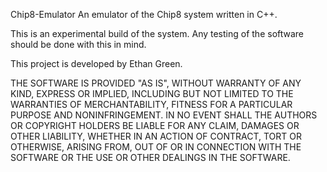 Chip8-Emulator
An emulator of the Chip8 system written in C++.

This is an experimental build of the system. Any testing of the software should be done with this in mind.

This project is developed by Ethan Green.

THE SOFTWARE IS PROVIDED "AS IS", WITHOUT WARRANTY OF ANY KIND, EXPRESS OR IMPLIED, INCLUDING BUT NOT LIMITED TO THE WARRANTIES OF MERCHANTABILITY, FITNESS FOR A PARTICULAR PURPOSE AND NONINFRINGEMENT. IN NO EVENT SHALL THE AUTHORS OR COPYRIGHT HOLDERS BE LIABLE FOR ANY CLAIM, DAMAGES OR OTHER LIABILITY, WHETHER IN AN ACTION OF CONTRACT, TORT OR OTHERWISE, ARISING FROM, OUT OF OR IN CONNECTION WITH THE SOFTWARE OR THE USE OR OTHER DEALINGS IN THE SOFTWARE.
